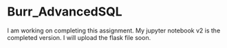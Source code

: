 # Burr_AdvancedSQL

I am working on completing this assignment.  My jupyter notebook v2 is the completed version.  I will upload the flask file soon.  
